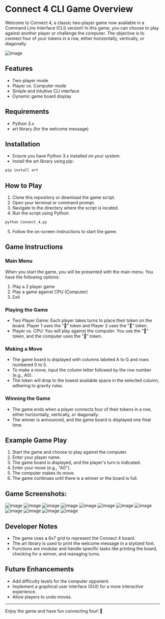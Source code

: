 # Connect 4 CLI Game Overview

Welcome to Connect 4, a classic two-player game now available in a Command Line Interface (CLI) version! In this game, you can choose to play against another player or challenge the computer. The objective is to connect four of your tokens in a row, either horizontally, vertically, or diagonally.

![image](https://github.com/SaadARazzaq/Connect4-Game/assets/123338307/50ca5e8f-a9be-4c14-900e-a44039346328)

## Features

- Two-player mode
- Player vs. Computer mode
- Simple and intuitive CLI interface
- Dynamic game board display

## Requirements

- Python 3.x
- art library (for the welcome message)

## Installation

- Ensure you have Python 3.x installed on your system.
- Install the art library using pip:
```bash
pip install art
```

## How to Play

1. Clone this repository or download the game script.
2. Open your terminal or command prompt.
3. Navigate to the directory where the script is located.
4. Run the script using Python:
```bash
python Connect_4.py
```
5. Follow the on-screen instructions to start the game.

## Game Instructions

### Main Menu

When you start the game, you will be presented with the main menu. You have the following options:

1. Play a 2 player game
2. Play a game against CPU (Computer)
3. Exit

### Playing the Game

- Two Player Game: Each player takes turns to place their token on the board. Player 1 uses the "🔵" token and Player 2 uses the "🔴" token.
- Player vs. CPU: You will play against the computer. You use the "🔵" token, and the computer uses the "🔴" token.

### Making a Move

- The game board is displayed with columns labeled A to G and rows numbered 0 to 5.
- To make a move, input the column letter followed by the row number (e.g., A0).
- The token will drop to the lowest available space in the selected column, adhering to gravity rules.

### Winning the Game

- The game ends when a player connects four of their tokens in a row, either horizontally, vertically, or diagonally.
- The winner is announced, and the game board is displayed one final time.

## Example Game Play

1. Start the game and choose to play against the computer.
2. Enter your player name.
3. The game board is displayed, and the player's turn is indicated.
4. Enter your move (e.g., "A0").
5. The computer makes its move.
6. The game continues until there is a winner or the board is full.

## Game Screenshots:

![image](https://github.com/SaadARazzaq/Connect4-Game/assets/123338307/50ca5e8f-a9be-4c14-900e-a44039346328)
![image](https://github.com/SaadARazzaq/Connect4-Game/assets/123338307/65402c0f-8e70-4634-8410-936290f9074c)
![image](https://github.com/SaadARazzaq/Connect4-Game/assets/123338307/a9fc8be6-09c4-4230-aec9-032eeb6d4e0b)
![image](https://github.com/SaadARazzaq/Connect4-Game/assets/123338307/461523dd-090a-44f9-b0a3-70f8cc6f0005)
![image](https://github.com/SaadARazzaq/Connect4-Game/assets/123338307/9abcba75-61d6-4304-b20b-7736d3568776)
![image](https://github.com/SaadARazzaq/Connect4-Game/assets/123338307/7c1c798e-0721-439e-a885-8eb0f7beee95)
![image](https://github.com/SaadARazzaq/Connect4-Game/assets/123338307/37de5d3f-1bcf-4c0a-b52a-377ba5aa9e42)
![image](https://github.com/SaadARazzaq/Connect4-Game/assets/123338307/eda7ac9f-a7bd-48c9-98f2-32c098fcc7bf)
![image](https://github.com/SaadARazzaq/Connect4-Game/assets/123338307/9f282a63-1d14-4617-8e4c-03ca4bac891f)
![image](https://github.com/SaadARazzaq/Connect4-Game/assets/123338307/d7a81000-db56-45c8-b906-6ab3549ac9ff)
![image](https://github.com/SaadARazzaq/Connect4-Game/assets/123338307/d7003b55-c5f6-4b10-a91f-4a6c98756a79)
![image](https://github.com/SaadARazzaq/Connect4-Game/assets/123338307/ebd4a515-787b-4d73-8e30-2fce74f4fbd5)

## Developer Notes

- The game uses a 6x7 grid to represent the Connect 4 board.
- The art library is used to print the welcome message in a stylized font.
- Functions are modular and handle specific tasks like printing the board, checking for a winner, and managing turns.

## Future Enhancements

- Add difficulty levels for the computer opponent.
- Implement a graphical user interface (GUI) for a more interactive experience.
- Allow players to undo moves.

---
Enjoy the game and have fun connecting four! 💖
